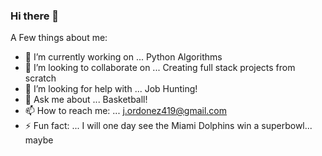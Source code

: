 ### Hi there 👋

A Few things about me:

- 🔭 I’m currently working on ... Python Algorithms
- 👯 I’m looking to collaborate on ... Creating full stack projects from scratch
- 🤔 I’m looking for help with ... Job Hunting!
- 💬 Ask me about ... Basketball!
- 📫 How to reach me: ... j.ordonez419@gmail.com
- ⚡ Fun fact: ... I will one day see the Miami Dolphins win a superbowl... maybe

